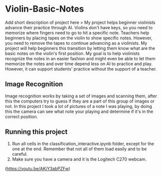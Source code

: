 # Violin-Basic-Notes

 Add short description of project here > My project helps beginner violinists advance their practice through AI. Violins don't have keys, so you need to memorize where fingers need to go to hit a specific note. Teachers help beginners by placing tapes on the violin to show specific notes. However, you need to remove the tapes to continue advancing as a violinists. My project will help beginners this transition by letting them know what are the basic notes on the violin's first position. My goal is to help violinists recognize the notes in an easier fashion and might even be able to let them memorize the notes and over time depend less on AI to practice and play. However, it can support students' practice without the support of a teacher. 

## Image Recognition

Image recognition works by taking a set of images and scanning them, after this the computers try to guess if they are a part of this group of images or not. In this project I took a lot of pictures of a note I was playing, by doing this the camera can see what note your playing and determine if it's in the correct position.

## Running this project

1. Run all cells in the classification_interactive.ipynb folder, except for the one at the end. Remember that not all of them load easily and to be careful.
2. Make sure you have a camera and it is the Logitech C270 webcam.

(https://youtu.be/AKiY3abPZFw)

